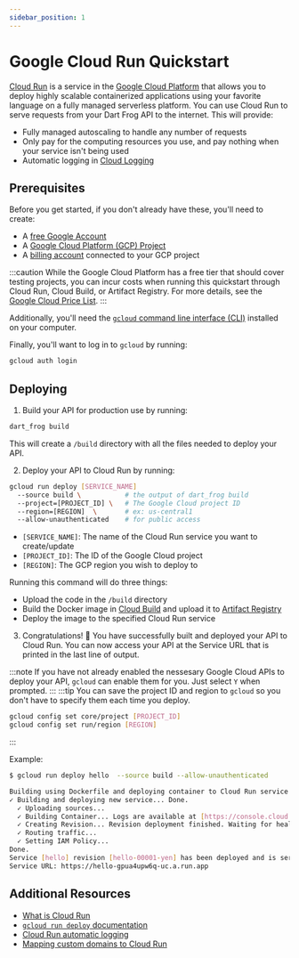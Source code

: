 ```yaml
---
sidebar_position: 1
---
```


# Google Cloud Run Quickstart

[Cloud Run](https://cloud.google.com/run) is a service in the [Google Cloud Platform](https://cloud.google.com/) that allows you to deploy highly scalable containerized applications using your favorite language on a fully managed serverless platform. You can use Cloud Run to serve requests from your Dart Frog API to the internet. This will provide:

- Fully managed autoscaling to handle any number of requests
- Only pay for the computing resources you use, and pay nothing when your service isn't being used
- Automatic logging in [Cloud Logging](https://cloud.google.com/logging)

## Prerequisites

Before you get started, if you don't already have these, you'll need to create:

- A [free Google Account](https://support.google.com/accounts/answer/27441?hl=en)
- A [Google Cloud Platform (GCP) Project](https://cloud.google.com/resource-manager/docs/creating-managing-projects)
- A [billing account](https://cloud.google.com/billing/docs/how-to/manage-billing-account#create_a_new_billing_account) connected to your GCP project

:::caution
While the Google Cloud Platform has a free tier that should cover testing projects, you can incur costs when running this quickstart through Cloud Run, Cloud Build, or Artifact Registry. For more details, see the [Google Cloud Price List](https://cloud.google.com/pricing/list).
:::

Additionally, you'll need the [`gcloud` command line interface (CLI)](https://cloud.google.com/sdk/docs/install) installed on your computer.

Finally, you'll want to log in to `gcloud` by running:

```bash
gcloud auth login
```

## Deploying

1. Build your API for production use by running:

```bash
dart_frog build
```

This will create a `/build` directory with all the files needed to deploy your API.

2. Deploy your API to Cloud Run by running:

```bash
gcloud run deploy [SERVICE_NAME]
  --source build \           # the output of dart_frog build
  --project=[PROJECT_ID] \   # The Google Cloud project ID
  --region=[REGION]  \       # ex: us-central1
  --allow-unauthenticated    # for public access
```

- `[SERVICE_NAME]`: The name of the Cloud Run service you want to create/update
- `[PROJECT_ID]`: The ID of the Google Cloud project
- `[REGION]`: The GCP region you wish to deploy to

Running this command will do three things:

- Upload the code in the `/build` directory
- Build the Docker image in [Cloud Build](https://cloud.google.com/build) and upload it to [Artifact Registry](https://cloud.google.com/artifact-registry)
- Deploy the image to the specified Cloud Run service

3. Congratulations! 🎉 You have successfully built and deployed your API to Cloud Run. You can now access your API at the Service URL that is printed in the last line of output.

:::note
If you have not already enabled the nessesary Google Cloud APIs to deploy your API, `gcloud` can enable them for you. Just select `Y` when prompted.
:::
:::tip
You can save the project ID and region to `gcloud` so you don't have to specify them each time you deploy.

```bash
gcloud config set core/project [PROJECT_ID]
gcloud config set run/region [REGION]
```

:::

Example:

```bash
$ gcloud run deploy hello  --source build --allow-unauthenticated

Building using Dockerfile and deploying container to Cloud Run service [hello] in project [dart-demo] region [us-central1]
✓ Building and deploying new service... Done.
  ✓ Uploading sources...
  ✓ Building Container... Logs are available at [https://console.cloud.google.com/cloud-build/builds/df7f07d1-d88b-4443-a2b1-bdfd3cdab15b?project=700116488077].
  ✓ Creating Revision... Revision deployment finished. Waiting for health check to begin.
  ✓ Routing traffic...
  ✓ Setting IAM Policy...
Done.
Service [hello] revision [hello-00001-yen] has been deployed and is serving 100 percent of traffic.
Service URL: https://hello-gpua4upw6q-uc.a.run.app
```

## Additional Resources

- [What is Cloud Run](https://cloud.google.com/run/docs/overview/what-is-cloud-run)
- [`gcloud run deploy` documentation](https://cloud.google.com/sdk/gcloud/reference/run/deploy)
- [Cloud Run automatic logging](https://cloud.google.com/run/docs/logging)
- [Mapping custom domains to Cloud Run](https://cloud.google.com/run/docs/mapping-custom-domains)
